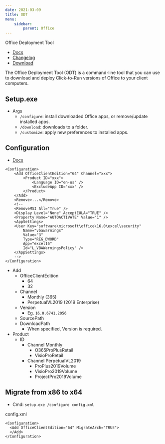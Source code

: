 ```yaml
---
date: 2021-03-09
title: ODT
menu:
    sidebar:
        parent: Office
---
```


Office Deployment Tool

- [Docs](docs.microsoft.com/en-us/deployoffice/overview-office-deployment-tool)
- [Changelog](docs.microsoft.com/en-us/officeupdates/odt-release-history)
- [Download](www.microsoft.com/en-us/download/details.aspx?id=49117)

The Office Deployment Tool (ODT) is a command-line tool that you can use to download and deploy Click-to-Run versions of Office to your client computers.





## Setup.exe
- Args
    + `/configure`: install downloaded Office apps, or remove/update installed apps.
    + `/download`: downloads to a folder.
    + `/customize`: apply new preferences to installed apps.



## Configuration
- [Docs](http://aka.ms/ODT)

```
<Configuration>
    <Add OfficeClientEdition="64" Channel="xxx">
        <Product ID="xxx">
            <Language ID="en-us" />
            <ExcludeApp ID="xxx" />
        </Product>
    </Add>
    <Remove>...</Remove>
    <!-- 
    <RemoveMSI All="True" />
    <Display Level="None" AcceptEULA="TRUE" />
    <Property Name="AUTOACTIVATE" Value="1" />
    <AppSettings>
    <User Key="software\microsoft\office\16.0\excel\security"
        Name="vbawarnings" 
        Value="3" 
        Type="REG_DWORD" 
        App="excel16" 
        Id="L_VBAWarningsPolicy" />
    </AppSettings>
    -->
</Configuration>
```
- Add
    + OfficeClientEdition
        - 64
        - 32
    + Channel
        - Monthly (365)
        - PerpetualVL2019 (2019 Enterprise)
    + Version
        - Eg. `16.0.6741.2056`
    + SourcePath
    + DownloadPath
        * When specified, Version is required.
- Product
    + ID
        * Channel Monthly
            - O365ProPlusRetail
            - VisioProRetail
        * Channel PerpetualVL2019
            - ProPlus2019Volume
            - VisioPro2019Volume
            - ProjectPro2019Volume




## Migrate from x86 to x64
- Cmd: `setup.exe /configure config.xml`

config.xml
```
<Configuration>
  <Add OfficeClientEdition="64" MigrateArch="TRUE">
  </Add>
</Configuration>
```
